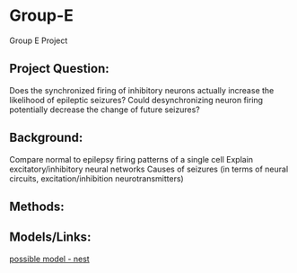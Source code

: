 # Group-E
Group E Project

## Project Question:
Does the synchronized firing of inhibitory neurons actually increase the likelihood of epileptic seizures? 
Could desynchronizing neuron firing potentially decrease the change of future seizures?

## Background:
Compare normal to epilepsy firing patterns of a single cell
Explain excitatory/inhibitory neural networks
Causes of seizures (in terms of neural circuits, excitation/inhibition neurotransmitters) 

## Methods:

## Models/Links:
[possible model - nest](https://senselab.med.yale.edu/modeldb/ShowModel?model=42020#tabs-1)

